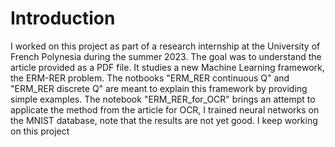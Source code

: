 # Introduction

I worked on this project as part of a research internship at the University of French Polynesia during the summer 2023. The goal was to understand the article provided as a PDF file. It studies a new Machine Learning framework, the ERM-RER problem. The notbooks "ERM_RER continuous Q" and "ERM_RER discrete Q" are meant to explain this framework by providing simple examples. The notebook "ERM_RER_for_OCR" brings an attempt to applicate the method from the article for OCR, I trained neural networks on the MNIST database, note that the results are not yet good. I keep working on this project
